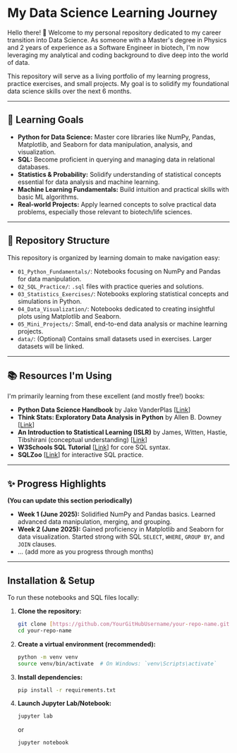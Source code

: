 # My Data Science Learning Journey

Hello there! 👋 Welcome to my personal repository dedicated to my career transition into Data Science. As someone with a Master's degree in Physics and 2 years of experience as a Software Engineer in biotech, I'm now leveraging my analytical and coding background to dive deep into the world of data.

This repository will serve as a living portfolio of my learning progress, practice exercises, and small projects. My goal is to solidify my foundational data science skills over the next 6 months.

---

## 🎯 Learning Goals

* **Python for Data Science:** Master core libraries like NumPy, Pandas, Matplotlib, and Seaborn for data manipulation, analysis, and visualization.
* **SQL:** Become proficient in querying and managing data in relational databases.
* **Statistics & Probability:** Solidify understanding of statistical concepts essential for data analysis and machine learning.
* **Machine Learning Fundamentals:** Build intuition and practical skills with basic ML algorithms.
* **Real-world Projects:** Apply learned concepts to solve practical data problems, especially those relevant to biotech/life sciences.

---

## 🚀 Repository Structure

This repository is organized by learning domain to make navigation easy:

-   `01_Python_Fundamentals/`: Notebooks focusing on NumPy and Pandas for data manipulation.
-   `02_SQL_Practice/`: `.sql` files with practice queries and solutions.
-   `03_Statistics_Exercises/`: Notebooks exploring statistical concepts and simulations in Python.
-   `04_Data_Visualization/`: Notebooks dedicated to creating insightful plots using Matplotlib and Seaborn.
-   `05_Mini_Projects/`: Small, end-to-end data analysis or machine learning projects.
-   `data/`: (Optional) Contains small datasets used in exercises. Larger datasets will be linked.

---

## 📚 Resources I'm Using

I'm primarily learning from these excellent (and mostly free!) books:

* **Python Data Science Handbook** by Jake VanderPlas [[Link](https://jakevdp.github.io/PythonDataScienceHandbook/)]
* **Think Stats: Exploratory Data Analysis in Python** by Allen B. Downey [[Link](https://greenteapress.com/wp/think-stats-2e/)]
* **An Introduction to Statistical Learning (ISLR)** by James, Witten, Hastie, Tibshirani (conceptual understanding) [[Link](https://www.statlearning.com/)]
* **W3Schools SQL Tutorial** [[Link](https://www.w3schools.com/sql/default.asp)] for core SQL syntax.
* **SQLZoo** [[Link](https://sqlzoo.net/wiki/SQL_Tutorial)] for interactive SQL practice.

---

## ✨ Progress Highlights

**(You can update this section periodically)**

* **Week 1 (June 2025):** Solidified NumPy and Pandas basics. Learned advanced data manipulation, merging, and grouping.
* **Week 2 (June 2025):** Gained proficiency in Matplotlib and Seaborn for data visualization. Started strong with SQL `SELECT`, `WHERE`, `GROUP BY`, and `JOIN` clauses.
* ... (add more as you progress through months)

---

## Installation & Setup

To run these notebooks and SQL files locally:

1.  **Clone the repository:**
    ```bash
    git clone [https://github.com/YourGitHubUsername/your-repo-name.git](https://github.com/YourGitHubUsername/your-repo-name.git)
    cd your-repo-name
    ```
2.  **Create a virtual environment (recommended):**
    ```bash
    python -m venv venv
    source venv/bin/activate  # On Windows: `venv\Scripts\activate`
    ```
3.  **Install dependencies:**
    ```bash
    pip install -r requirements.txt
    ```
4.  **Launch Jupyter Lab/Notebook:**
    ```bash
    jupyter lab
    ```
    or
    ```bash
    jupyter notebook
    ```